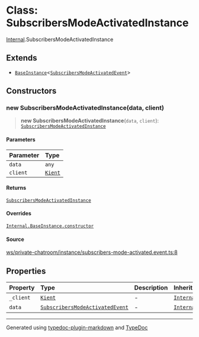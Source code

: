 # Class: SubscribersModeActivatedInstance

[Internal](../index.md).SubscribersModeActivatedInstance

## Extends

- [`BaseInstance`](BaseInstance.md)\<[`SubscribersModeActivatedEvent`](../interfaces/SubscribersModeActivatedEvent.md)\>

## Constructors

### new SubscribersModeActivatedInstance(data, client)

> **new SubscribersModeActivatedInstance**(`data`, `client`): [`SubscribersModeActivatedInstance`](SubscribersModeActivatedInstance.md)

#### Parameters

| Parameter | Type |
| :------ | :------ |
| `data` | `any` |
| `client` | [`Kient`](../../classes/Kient.md) |

#### Returns

[`SubscribersModeActivatedInstance`](SubscribersModeActivatedInstance.md)

#### Overrides

[`Internal.BaseInstance.constructor`](BaseInstance.md#constructors)

#### Source

[ws/private-chatroom/instance/subscribers-mode-activated.event.ts:8](https://github.com/zSoulweaver/kient/blob/cb3a38e/src/ws/private-chatroom/instance/subscribers-mode-activated.event.ts#L8)

## Properties

| Property | Type | Description | Inheritance | Source |
| :------ | :------ | :------ | :------ | :------ |
| `_client` | [`Kient`](../../classes/Kient.md) | - | [`Internal.BaseInstance._client`](BaseInstance.md) | [utils/instance.base.ts:4](https://github.com/zSoulweaver/kient/blob/cb3a38e/src/utils/instance.base.ts#L4) |
| `data` | [`SubscribersModeActivatedEvent`](../interfaces/SubscribersModeActivatedEvent.md) | - | [`Internal.BaseInstance.data`](BaseInstance.md) | [utils/instance.base.ts:5](https://github.com/zSoulweaver/kient/blob/cb3a38e/src/utils/instance.base.ts#L5) |

***

Generated using [typedoc-plugin-markdown](https://www.npmjs.com/package/typedoc-plugin-markdown) and [TypeDoc](https://typedoc.org/)
